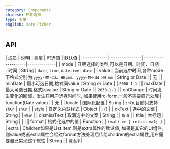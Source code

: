```yaml
---
category: Components
chinese: 日期选择
type: 表单
english: Date Picker
---
```




## API

| 成员        | 说明           | 类型        |  可选值       | 默认值       |
|------------|----------------|--------------------|--------------|
| mode  | 日期选择的类型,可以是日期、时间、日期+时间 | String | `date`, `time`, `datetime`  | `date`  |
| value | 当前选中时间,各种mode下格式分别为:`yyyy-MM-dd`、`HH:mm`、`yyyy-MM-dd HH:mm` | String or Date |   |  无  |
| minDate   | 最小可选日期,格式同value | String or Date |   |  `2000-1-1`  |
| maxDate   | 最大可选日期,格式同value | String or Date |   |  `2030-1-1`  |
| onChange   | 时间发生变化的回调，发生在用户选择时间时, 如果使用rc-form,一般不需要自己处理 | function(Date value) |   |  无  |
| locale   | 国际化配置	 | String | `zhCn`,目前只支持`zhCn`  |  `zhCn` |
| style   | 自定义内联样式 | Object |   |  {}  |
| okText   | 选中的文案 | String |   |  `确定`  |
| dismissText  | 取消选中的文案 | String |   |  `取消`  |
| title  | 大标题 | String |   |    |
| format   | 格式化选中的值 | Function |   | `(val) => { return val; }`  |
| extra   | Children如果是List.Item,则是extra属性的默认值, 如果是其它的UI组件,则value或者extra属性会经过format方法处理后传给children的extra属性,用户需要自己实现这个属性 | String |   |  `请选择`  |
